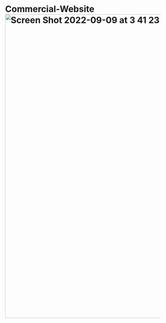 # Commercial-Website<img width="984" alt="Screen Shot 2022-09-09 at 3 41 23 PM" src="https://user-images.githubusercontent.com/80973930/189455150-c2a09441-4e26-46b3-8db5-aa7bacb844f1.png">
